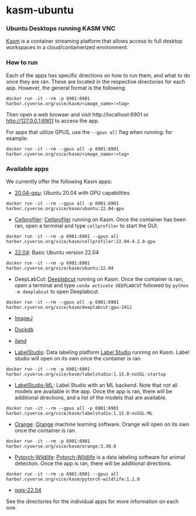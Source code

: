 # kasm-ubuntu
### Ubuntu Desktops running KASM VNC

[Kasm](https://kasmweb.com/) is a container streaming platform that allows access to full desktop workspaces in a cloud/containerized environment.

### How to run
Each of the apps has specific directions on how to run them, and what to do once they are ran. These are located in the respective directories for each app. However, the general format is the following:
```
docker run -it --rm -p 6901:6901 harbor.cyverse.org/vice/kasm/<image_name>:<tag> 
```
Then open a web browser and visit http://localhost:6901 or http://127.0.0.1:6901 to access the app.

For apps that utilize GPUS, use the `--gpus all` flag when running. for example:
```
docker run -it --rm --gpus all -p 6901:6901 harbor.cyverse.org/vice/kasm/<image_name>:<tag>
```

### Available apps
We currently offer the following Kasm apps:

* [20.04-gpu](https://github.com/cyverse-vice/kasm-ubuntu/tree/main/20.04-gpu): Ubuntu 20.04 with GPU capabilities.
```
docker run -it --rm --gpus all -p 6901:6901 harbor.cyverse.org/vice/kasm/ubuntu:22.04-gpu
```

* [Cellprofiler](https://github.com/cyverse-vice/kasm-ubuntu/tree/main/22.04-kasm-cellprofiler): [Cellprofiler](https://cellprofiler.org/) running on Kasm. Once the container has been ran, open a terminal and type `cellprofiler` to start the GUI.
```
docker run -it --rm -p 6901:6901 --gpus all harbor.cyverse.org/vice/kasm/cellprofiler:22.04-4.2.8-gpu
```

* [22.04](https://github.com/cyverse-vice/kasm-ubuntu/tree/main/22.04): Basic Ubuntu version 22.04
```
docker run -it --rm -p 6901:6901 harbor.cyverse.org/vice/kasm/ubuntu:22.04
```

* DeepLabCut: [Deeplabcut](https://www.mackenziemathislab.org/deeplabcut) running on Kasm. Once the container is ran, open a terminal and type `conda activate DEEPLABCUT` followed by `python -m deeplabcut` to open Deeplabcut.
```
docker run -it --rm --gpus all -p 6901:6901 harbor.cyverse.org/vice/kasm/deeplabcut:gpu-2412
```

* [ImageJ](https://github.com/cyverse-vice/kasm-ubuntu/tree/main/ImageJ-22.04)

* [Duckdb](https://github.com/cyverse-vice/kasm-ubuntu/tree/main/duckdb)

* [iland](https://github.com/cyverse-vice/kasm-ubuntu/tree/main/iland)


* [LabelStudio](https://github.com/cyverse-vice/kasm-ubuntu/tree/main/labelstudio): Data labeling platform [Label Studio](https://labelstud.io/) running on Kasm. Label studio will open on its own once the container is ran.
```
docker run -it --rm -p 6901:6901 harbor.cyverse.org/vice/kasm/labelstudio:1.15.0-noSSL-startup
```

* [LabelStudio-ML](https://github.com/cyverse-vice/kasm-ubuntu/tree/main/label-studio-ml): Label Studio with an ML backend. Note that not all models are available in the app. Once the app is ran, there will be additional directions, and a list of the models that are available.
```
docker run -it --rm --gpus all -p 6901:6901 harbor.cyverse.org/vice/kasm/labelstudio:1.15.0-noSSL-ML
```

* [Orange](https://github.com/cyverse-vice/kasm-ubuntu/tree/main/orange): [Orange](https://orangedatamining.com/) machine learning software. Orange will open on its own once the container is ran.
```
docker run -it --rm -p 6901:6901 harbor.cyverse.org/vice/kasm/orange:3.38.0
```

* [Pytorch-Wildlife](https://github.com/cyverse-vice/kasm-ubuntu/tree/main/pytorch-wildlife): [Pytorch-Wildlife](https://microsoft.github.io/CameraTraps/INSTALLATION.html) is a data labeling software for animal detection. Once the app is ran, there will be additional directions.
```
docker run -it --rm -p 6901:6901 --gpus all harbor.cyverse.org/vice/kasm/pytorch-wildlife:1.2.0
```

* [qgis-22.04](https://github.com/cyverse-vice/kasm-ubuntu/tree/main/qgis-22.04)

See the directories for the individual apps for more information on each one.
